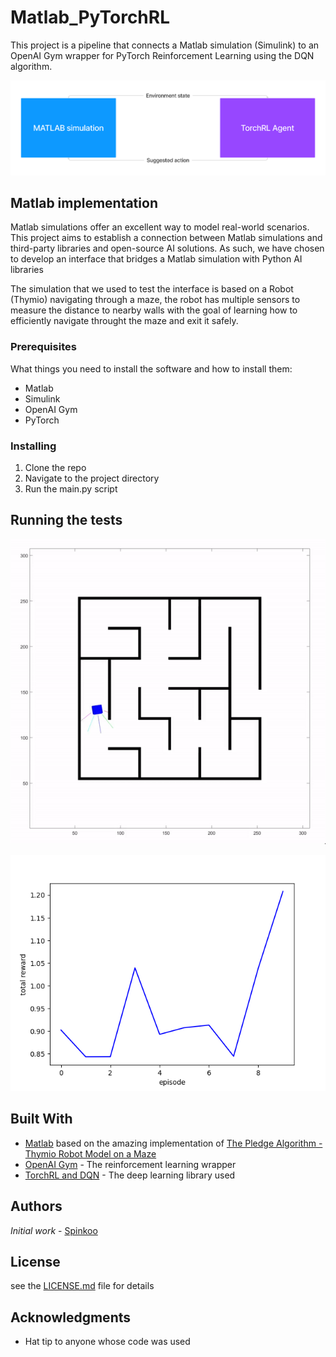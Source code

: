 # Matlab_PyTorchRL

This project is a pipeline that connects a Matlab simulation (Simulink) to an OpenAI Gym wrapper for PyTorch Reinforcement Learning using the DQN algorithm.

![General pipeline](images/basic_diag.png)
## Matlab implementation

Matlab simulations offer an excellent way to model real-world scenarios. This project aims to establish a connection between Matlab simulations and third-party libraries and open-source AI solutions. As such, we have chosen to develop an interface that bridges a Matlab simulation with Python AI libraries

The simulation that we used to test the interface is based on a Robot (Thymio) navigating through a maze, the robot has multiple sensors to measure the distance to nearby walls with the goal of learning how to efficiently navigate throught the maze and exit it safely.

### Prerequisites

What things you need to install the software and how to install them:

- Matlab
- Simulink
- OpenAI Gym
- PyTorch

### Installing

1. Clone the repo
2. Navigate to the project directory
3. Run the main.py script

## Running the tests

![The trainig process of thymio](images/game_shot.gif)

![Reward graph while training the model](images/training_plot.png)

## Built With

* [Matlab](https://www.mathworks.com/products/matlab.html)  based on the amazing implementation of [The Pledge Algorithm - Thymio Robot Model on a Maze](https://fr.mathworks.com/matlabcentral/fileexchange/67399-the-pledge-algorithm-thymio-robot-model-on-a-maze)
* [OpenAI Gym](https://github.com/openai/gym) - The reinforcement learning wrapper
* [TorchRL and DQN](https://github.com/pytorch/rl) - The deep learning library used



## Authors

*Initial work* - [Spinkoo](https://github.com/Spinkoo)


## License

see the [LICENSE.md](LICENSE.md) file for details

## Acknowledgments

* Hat tip to anyone whose code was used
